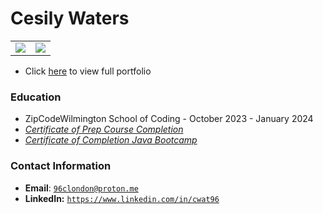 # Cesily Waters

<table>
   <tr>
      <td>
         <img src="https://github-readme-stats.vercel.app/api?username=CWat96&show_icons=true&theme=dracula">         
      </td>
      <td>
         <img src="https://github-readme-stats.vercel.app/api/top-langs/?username=CWat96&layout=compact&theme=dracula&hide=roff,tsql,c">
      </td>
   </tr>
</table>

<link rel="stylesheet" type="text/css" media="all" href="./assets/css/style.css" />

* Click [here]() to view full portfolio


### Education
* ZipCodeWilmington School of Coding - October 2023 - January 2024
* _[Certificate of Prep Course Completion](./assets/images/Zip%20Code%20Prep%20Certificate%20of%20Completion.pdf)_
* _[Certificate of Completion Java Bootcamp](https://www.dropbox.com/scl/fi/0s0tuaxrkpr3vc3d3fqjs/Waters_Java9.2_CertificatesofCompletion.pdf?rlkey=tls2kq92s74eq3ntyi0uvr6g9&dl=0)_



### Contact Information
* **Email**: [`96clondon@proton.me`](mailto:96clondon@proton.me)
* **LinkedIn:** [`https://www.linkedin.com/in/cwat96`](https://www.linkedin.com/in/cwat96/)
